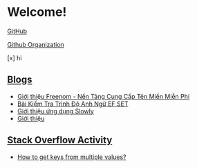 # Welcome!

[GitHub](https://github.com/chupper100)

[Github Organization](https://github.com/Chupper-Studio)

[x] hi

## [Blogs](https://blogcuadat08.blogspot.com)
<!-- BLOG-POST-LIST:START -->
- [Giới thiệu Freenom - Nền Tảng Cung Cấp Tên Miền Miễn Phí](https://blogcuadat08.blogspot.com/2021/11/freenom-nen-tang-cung-cap-ten-mien-mien.html)
- [Bài Kiểm Tra Trình Độ Anh Ngữ EF SET](https://blogcuadat08.blogspot.com/2021/09/bai-kiem-tra-trinh-do-anh-ngu-ef-set.html)
- [Giới thiệu ứng dụng Slowly](https://blogcuadat08.blogspot.com/2021/09/gioi-thieu-ung-dung-slowly.html)
- [Giới thiệu](https://blogcuadat08.blogspot.com/2021/09/ve-ban-than-chao-cac-ban-nhung-nguoi.html)
<!-- BLOG-POST-LIST:END -->

## [Stack Overflow Activity](https://stackoverflow.com/users/15875691)
<!-- STACKOVERFLOW:START -->
- [How to get keys from multiple values?](https://stackoverflow.com/questions/68710915/how-to-get-keys-from-multiple-values)
<!-- STACKOVERFLOW:END -->

<!---
chupper100/chupper100 is a ✨ special ✨ repository because its `README.md` (this file) appears on your GitHub profile.
You can click the Preview link to take a look at your changes.
--->

